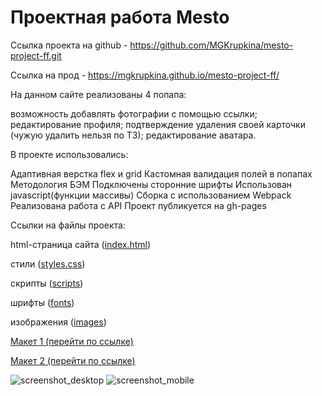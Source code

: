 # Проектная работа Mesto

Ссылка проекта на github - https://github.com/MGKrupkina/mesto-project-ff.git

Ссылка на прод - https://mgkrupkina.github.io/mesto-project-ff/

На данном сайте реализованы 4 попапа:

возможность добавлять фотографии с помощью ссылки;
редактирование профиля;
подтверждение удаления своей карточки (чужую удалить нельзя по ТЗ);
редактирование аватара.

В проекте использовались:

Адаптивная верстка flex и grid
Кастомная валидация полей в попапах
Методология БЭМ
Подключены сторонние шрифты
Использован javascript(функции массивы)
Сборка с использованием Webpack
Реализована работа с API
Проект публикуется на gh-pages

Ссылки на файлы проекта:

html-страница сайта (<a href="https://github.com/MGKrupkina/mesto-project-ff/blob/main/src/index.html" target="_blank">index.html</a>)

стили (<a href="https://github.com/MGKrupkina/mesto-project-ff/tree/main/src/blocks" target="_blank">styles.css</a>)

скрипты (<a href="https://github.com/MGKrupkina/mesto-project-ff/tree/main/src/scripts" target="_blank">scripts</a>)

шрифты (<a href="https://github.com/MGKrupkina/mesto-project-ff/tree/main/src/vendor/fonts" target="_blank">fonts</a>)

изображения (<a href="https://github.com/MGKrupkina/mesto-project-ff/tree/main/src/images" target="_blank">images</a>)


<a href="https://www.figma.com/file/bjyvbKKJN2naO0ucURl2Z0/JavaScript.-Sprint-5?type=design&node-id=0-1&mode=design" target="_blank">Макет 1 (перейти по ссылке)</a>

<a href="https://www.figma.com/file/kRVLKwYG3d1HGLvh7JFWRT/JavaScript.-Sprint-6?type=design&node-id=0-1&mode=design" target="_blank">Макет 2 (перейти по ссылке)</a>

![screenshot_desktop](https://github.com/MGKrupkina/mesto-project-ff/assets/145542673/c3673ba3-0db4-4d64-b938-9d92563c60c2)
![screenshot_mobile](https://github.com/MGKrupkina/mesto-project-ff/assets/145542673/8e13c6bd-1763-4f51-9fdd-6a5505eee77c)
